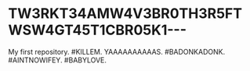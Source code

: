 TW3RKT34AMW4V3BR0TH3R5FTWSW4GT45T1CBR05K1---
============================================

My first repository. 
#KILLEM.
YAAAAAAAAAAS.
#BADONKADONK.
#AINTNOWIFEY.
#BABYLOVE.
